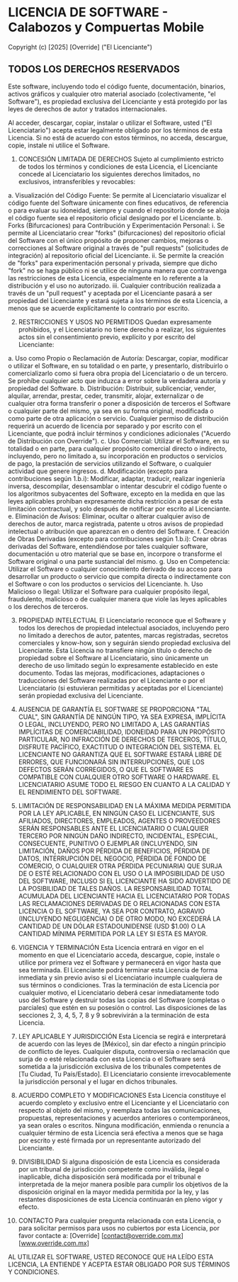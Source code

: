# LICENCIA DE SOFTWARE - Calabozos y Compuertas Mobile
Copyright (c) [2025] [Override] ("El Licenciante")

## TODOS LOS DERECHOS RESERVADOS

Este software, incluyendo todo el código fuente, documentación, binarios, activos gráficos y cualquier otro material asociado (colectivamente, "el Software"), es propiedad exclusiva del Licenciante y está protegido por las leyes de derechos de autor y tratados internacionales.

Al acceder, descargar, copiar, instalar o utilizar el Software, usted ("El Licenciatario") acepta estar legalmente obligado por los términos de esta Licencia. Si no está de acuerdo con estos términos, no acceda, descargue, copie, instale ni utilice el Software.

1. CONCESIÓN LIMITADA DE DERECHOS
   Sujeto al cumplimiento estricto de todos los términos y condiciones de esta Licencia, el Licenciante concede al Licenciatario los siguientes derechos limitados, no exclusivos, intransferibles y revocables:

a.  Visualización del Código Fuente: Se permite al Licenciatario visualizar el código fuente del Software únicamente con fines educativos, de referencia o para evaluar su idoneidad, siempre y cuando el repositorio donde se aloja el código fuente sea el repositorio oficial designado por el Licenciante.
b.  Forks (Bifurcaciones) para Contribución y Experimentación Personal:
i.  Se permite al Licenciatario crear "forks" (bifurcaciones) del repositorio oficial del Software con el único propósito de proponer cambios, mejoras o correcciones al Software original a través de "pull requests" (solicitudes de integración) al repositorio oficial del Licenciante.
ii. Se permite la creación de "forks" para experimentación personal y privada, siempre que dicho "fork" no se haga público ni se utilice de ninguna manera que contravenga las restricciones de esta Licencia, especialmente en lo referente a la distribución y el uso no autorizado.
iii. Cualquier contribución realizada a través de un "pull request" y aceptada por el Licenciante pasará a ser propiedad del Licenciante y estará sujeta a los términos de esta Licencia, a menos que se acuerde explícitamente lo contrario por escrito.

2. RESTRICCIONES Y USOS NO PERMITIDOS
   Quedan expresamente prohibidos, y el Licenciatario no tiene derecho a realizar, los siguientes actos sin el consentimiento previo, explícito y por escrito del Licenciante:

a.  Uso como Propio o Reclamación de Autoría: Descargar, copiar, modificar o utilizar el Software, en su totalidad o en parte, y presentarlo, distribuirlo o comercializarlo como si fuera obra propia del Licenciatario o de un tercero. Se prohíbe cualquier acto que induzca a error sobre la verdadera autoría y propiedad del Software.
b.  Distribución: Distribuir, sublicenciar, vender, alquilar, arrendar, prestar, ceder, transmitir, alojar, externalizar o de cualquier otra forma transferir o poner a disposición de terceros el Software o cualquier parte del mismo, ya sea en su forma original, modificada o como parte de otra aplicación o servicio. Cualquier permiso de distribución requerirá un acuerdo de licencia por separado y por escrito con el Licenciante, que podrá incluir términos y condiciones adicionales ("Acuerdo de Distribución con Override").
c.  Uso Comercial: Utilizar el Software, en su totalidad o en parte, para cualquier propósito comercial directo o indirecto, incluyendo, pero no limitado a, su incorporación en productos o servicios de pago, la prestación de servicios utilizando el Software, o cualquier actividad que genere ingresos.
d.  Modificación (excepto para contribuciones según 1.b.i): Modificar, adaptar, traducir, realizar ingeniería inversa, descompilar, desensamblar o intentar descubrir el código fuente o los algoritmos subyacentes del Software, excepto en la medida en que las leyes aplicables prohíban expresamente dicha restricción a pesar de esta limitación contractual, y solo después de notificar por escrito al Licenciante.
e.  Eliminación de Avisos: Eliminar, ocultar o alterar cualquier aviso de derechos de autor, marca registrada, patente u otros avisos de propiedad intelectual o atribución que aparezcan en o dentro del Software.
f.  Creación de Obras Derivadas (excepto para contribuciones según 1.b.i): Crear obras derivadas del Software, entendiéndose por tales cualquier software, documentación u otro material que se base en, incorpore o transforme el Software original o una parte sustancial del mismo.
g.  Uso en Competencia: Utilizar el Software o cualquier conocimiento derivado de su acceso para desarrollar un producto o servicio que compita directa o indirectamente con el Software o con los productos o servicios del Licenciante.
h.  Uso Malicioso o Ilegal: Utilizar el Software para cualquier propósito ilegal, fraudulento, malicioso o de cualquier manera que viole las leyes aplicables o los derechos de terceros.

3. PROPIEDAD INTELECTUAL
   El Licenciatario reconoce que el Software y todos los derechos de propiedad intelectual asociados, incluyendo pero no limitado a derechos de autor, patentes, marcas registradas, secretos comerciales y know-how, son y seguirán siendo propiedad exclusiva del Licenciante. Esta Licencia no transfiere ningún título o derecho de propiedad sobre el Software al Licenciatario, sino únicamente un derecho de uso limitado según lo expresamente establecido en este documento. Todas las mejoras, modificaciones, adaptaciones o traducciones del Software realizadas por el Licenciante o por el Licenciatario (si estuvieran permitidas y aceptadas por el Licenciante) serán propiedad exclusiva del Licenciante.

4. AUSENCIA DE GARANTÍA
   EL SOFTWARE SE PROPORCIONA "TAL CUAL", SIN GARANTÍA DE NINGÚN TIPO, YA SEA EXPRESA, IMPLÍCITA O LEGAL, INCLUYENDO, PERO NO LIMITADO A, LAS GARANTÍAS IMPLÍCITAS DE COMERCIABILIDAD, IDONEIDAD PARA UN PROPÓSITO PARTICULAR, NO INFRACCIÓN DE DERECHOS DE TERCEROS, TÍTULO, DISFRUTE PACÍFICO, EXACTITUD O INTEGRACIÓN DEL SISTEMA. EL LICENCIANTE NO GARANTIZA QUE EL SOFTWARE ESTARÁ LIBRE DE ERRORES, QUE FUNCIONARÁ SIN INTERRUPCIONES, QUE LOS DEFECTOS SERÁN CORREGIDOS, O QUE EL SOFTWARE ES COMPATIBLE CON CUALQUIER OTRO SOFTWARE O HARDWARE. EL LICENCIATARIO ASUME TODO EL RIESGO EN CUANTO A LA CALIDAD Y EL RENDIMIENTO DEL SOFTWARE.

5. LIMITACIÓN DE RESPONSABILIDAD
   EN LA MÁXIMA MEDIDA PERMITIDA POR LA LEY APLICABLE, EN NINGÚN CASO EL LICENCIANTE, SUS AFILIADOS, DIRECTORES, EMPLEADOS, AGENTES O PROVEEDORES SERÁN RESPONSABLES ANTE EL LICENCIATARIO O CUALQUIER TERCERO POR NINGÚN DAÑO INDIRECTO, INCIDENTAL, ESPECIAL, CONSECUENTE, PUNITIVO O EJEMPLAR (INCLUYENDO, SIN LIMITACIÓN, DAÑOS POR PÉRDIDA DE BENEFICIOS, PÉRDIDA DE DATOS, INTERRUPCIÓN DEL NEGOCIO, PÉRDIDA DE FONDO DE COMERCIO, O CUALQUIER OTRA PÉRDIDA PECUNIARIA) QUE SURJA DE O ESTÉ RELACIONADO CON EL USO O LA IMPOSIBILIDAD DE USO DEL SOFTWARE, INCLUSO SI EL LICENCIANTE HA SIDO ADVERTIDO DE LA POSIBILIDAD DE TALES DAÑOS. LA RESPONSABILIDAD TOTAL ACUMULADA DEL LICENCIANTE HACIA EL LICENCIATARIO POR TODAS LAS RECLAMACIONES DERIVADAS DE O RELACIONADAS CON ESTA LICENCIA O EL SOFTWARE, YA SEA POR CONTRATO, AGRAVIO (INCLUYENDO NEGLIGENCIA) O DE OTRO MODO, NO EXCEDERÁ LA CANTIDAD DE UN DÓLAR ESTADOUNIDENSE (USD $1.00) O LA CANTIDAD MÍNIMA PERMITIDA POR LA LEY SI ESTA ES MAYOR.

6. VIGENCIA Y TERMINACIÓN
   Esta Licencia entrará en vigor en el momento en que el Licenciatario acceda, descargue, copie, instale o utilice por primera vez el Software y permanecerá en vigor hasta que sea terminada.
   El Licenciante podrá terminar esta Licencia de forma inmediata y sin previo aviso si el Licenciatario incumple cualquiera de sus términos o condiciones.
   Tras la terminación de esta Licencia por cualquier motivo, el Licenciatario deberá cesar inmediatamente todo uso del Software y destruir todas las copias del Software (completas o parciales) que estén en su posesión o control.
   Las disposiciones de las secciones 2, 3, 4, 5, 7, 8 y 9 sobrevivirán a la terminación de esta Licencia.

7. LEY APLICABLE Y JURISDICCIÓN
   Esta Licencia se regirá e interpretará de acuerdo con las leyes de [México], sin dar efecto a ningún principio de conflicto de leyes. Cualquier disputa, controversia o reclamación que surja de o esté relacionada con esta Licencia o el Software será sometida a la jurisdicción exclusiva de los tribunales competentes de [Tu Ciudad, Tu País/Estado]. El Licenciatario consiente irrevocablemente la jurisdicción personal y el lugar en dichos tribunales.

8. ACUERDO COMPLETO Y MODIFICACIONES
   Esta Licencia constituye el acuerdo completo y exclusivo entre el Licenciante y el Licenciatario con respecto al objeto del mismo, y reemplaza todas las comunicaciones, propuestas, representaciones y acuerdos anteriores o contemporáneos, ya sean orales o escritos.
   Ninguna modificación, enmienda o renuncia a cualquier término de esta Licencia será efectiva a menos que se haga por escrito y esté firmada por un representante autorizado del Licenciante.

9. DIVISIBILIDAD
   Si alguna disposición de esta Licencia es considerada por un tribunal de jurisdicción competente como inválida, ilegal o inaplicable, dicha disposición será modificada por el tribunal e interpretada de la mejor manera posible para cumplir los objetivos de la disposición original en la mayor medida permitida por la ley, y las restantes disposiciones de esta Licencia continuarán en pleno vigor y efecto.

10. CONTACTO
    Para cualquier pregunta relacionada con esta Licencia, o para solicitar permisos para usos no cubiertos por esta Licencia, por favor contacte a:
    [Override]
    [contact@override.com.mx]
    [www.override.com.mx]

AL UTILIZAR EL SOFTWARE, USTED RECONOCE QUE HA LEÍDO ESTA LICENCIA, LA ENTIENDE Y ACEPTA ESTAR OBLIGADO POR SUS TÉRMINOS Y CONDICIONES.